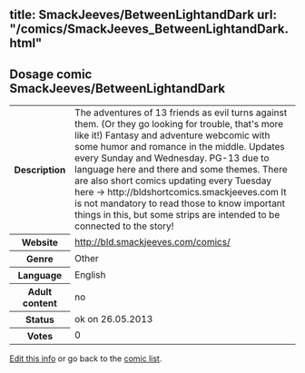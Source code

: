 title: SmackJeeves/BetweenLightandDark
url: "/comics/SmackJeeves_BetweenLightandDark.html"
---
Dosage comic SmackJeeves/BetweenLightandDark
-----------------------------------------

<p id="msg"></p>
<script type="text/javascript">
if (window.location.search === '?edit_info_mail=sent_ok') {
  var elem = document.getElementById("msg");
  elem.innerHTML = 'Edited information sucessfully sent for review, which is usually done daily. Thanks!';
  elem.className = 'ok';
}
</script>
<table class="comicinfo">
<tr>
<th>Description</th><td>The adventures of 13 friends as evil turns against them. (Or they go looking for trouble, that's more like it!) Fantasy and adventure webcomic with some humor and romance in the middle. Updates every Sunday and Wednesday. PG-13 due to language here and there and some themes. There are also short comics updating every Tuesday here -&gt; http://bldshortcomics.smackjeeves.com It is not mandatory to read those to know important things in this, but some strips are intended to be connected to the story!</td>
</tr>
<tr>
<th>Website</th><td><a href="http://bld.smackjeeves.com/comics/">http://bld.smackjeeves.com/comics/</a></td>
</tr>
<tr>
<th>Genre</th><td>Other</td>
</tr>
<tr>
<th>Language</th><td>English</td>
</tr>
<tr>
<th>Adult content</th><td>no</td>
</tr>
<tr>
<th>Status</th><td>ok on 26.05.2013</td>
</tr>
<tr>
<th>Votes</th><td>0</td>
</tr>
</table>

[Edit this info](SmackJeeves_BetweenLightandDark_edit.html) or go back to the [comic list](../comic-index.html).
